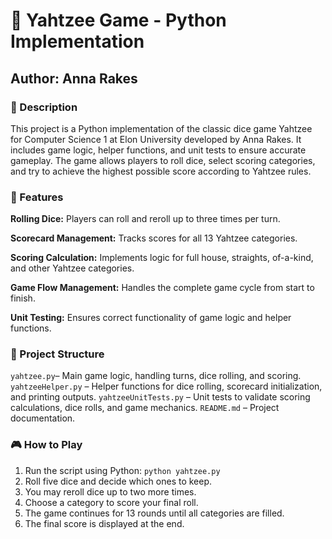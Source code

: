 # 🎲 Yahtzee Game - Python Implementation
## Author: Anna Rakes
### 📜 Description
This project is a Python implementation of the classic dice game Yahtzee for Computer Science 1 at Elon University developed by Anna Rakes. It includes game logic, helper functions, and unit tests to ensure accurate gameplay. The game allows players to roll dice, select scoring categories, and try to achieve the highest possible score according to Yahtzee rules.

### 🚀 Features
**Rolling Dice:** Players can roll and reroll up to three times per turn.

**Scorecard Management:** Tracks scores for all 13 Yahtzee categories.

**Scoring Calculation:** Implements logic for full house, straights, of-a-kind, and other Yahtzee categories.

**Game Flow Management:** Handles the complete game cycle from start to finish.

**Unit Testing:** Ensures correct functionality of game logic and helper functions.
### 📂 Project Structure
```yahtzee.py```– Main game logic, handling turns, dice rolling, and scoring.
```yahtzeeHelper.py``` – Helper functions for dice rolling, scorecard initialization, and printing outputs.
```yahtzeeUnitTests.py``` – Unit tests to validate scoring calculations, dice rolls, and game mechanics.
```README.md``` – Project documentation.
### 🎮 How to Play
1. Run the script using Python:
```python yahtzee.py```
2. Roll five dice and decide which ones to keep.
3. You may reroll dice up to two more times.
4. Choose a category to score your final roll.
5. The game continues for 13 rounds until all categories are filled.
6. The final score is displayed at the end.
